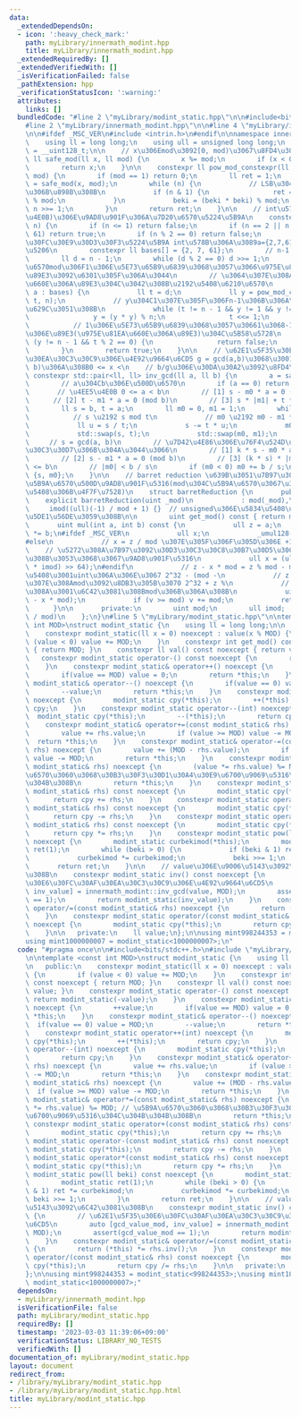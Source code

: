 ```yaml
---
data:
  _extendedDependsOn:
  - icon: ':heavy_check_mark:'
    path: myLibrary/innermath_modint.hpp
    title: myLibrary/innermath_modint.hpp
  _extendedRequiredBy: []
  _extendedVerifiedWith: []
  _isVerificationFailed: false
  _pathExtension: hpp
  _verificationStatusIcon: ':warning:'
  attributes:
    links: []
  bundledCode: "#line 2 \"myLibrary/modint_static.hpp\"\n\n#include<bits/stdc++.h>\n\
    #line 2 \"myLibrary/innermath_modint.hpp\"\n\n#line 4 \"myLibrary/innermath_modint.hpp\"\
    \n\n#ifdef _MSC_VER\n#include <intrin.h>\n#endif\n\nnamespace innermath_modint{\n\
    \    using ll = long long;\n    using ull = unsigned long long;\n    using u128\
    \ = __uint128_t;\n\n    // x\u306Emod\u3092[0, mod)\u3067\u8FD4\u3059\n    constexpr\
    \ ll safe_mod(ll x, ll mod) {\n        x %= mod;\n        if (x < 0) x += mod;\n\
    \        return x;\n    }\n\n    constexpr ll pow_mod_constexpr(ll x, ll n, ll\
    \ mod) {\n        if (mod == 1) return 0;\n        ll ret = 1;\n        ll beki\
    \ = safe_mod(x, mod);\n        while (n) {\n            // LSB\u304B\u3089\u9806\
    \u306B\u898B\u308B\n            if (n & 1) {\n                ret = (ret * beki)\
    \ % mod;\n            }\n            beki = (beki * beki) % mod;\n           \
    \ n >>= 1;\n        }\n        return ret;\n    }\n\n    // int\u578B(2^32\u4EE5\
    \u4E0B)\u306E\u9AD8\u901F\u306A\u7D20\u6570\u5224\u5B9A\n    constexpr bool is_prime_constexpr(int\
    \ n) {\n        if (n <= 1) return false;\n        if (n == 2 || n == 7 || n ==\
    \ 61) return true;\n        if (n % 2 == 0) return false;\n        // \u30DF\u30E9\
    \u30FC\u30E9\u30D3\u30F3\u5224\u5B9A int\u578B\u306A\u3089a={2,7,61}\u3067\u5341\
    \u5206\n        constexpr ll bases[] = {2, 7, 61};\n        // n-1 = 2^r * d\n\
    \        ll d = n - 1;\n        while (d % 2 == 0) d >>= 1;\n        // \u7D20\
    \u6570mod\u306F1\u306E\u5E73\u65B9\u6839\u3068\u3057\u3066\u975E\u81EA\u660E\u306A\
    \u89E3\u3092\u6301\u305F\u306A\u3044\n        // \u3064\u307E\u308A\u975E\u81EA\
    \u660E\u306A\u89E3\u304C\u3042\u308B\u2192\u5408\u6210\u6570\n        for (ll\
    \ a : bases) {\n            ll t = d;\n            ll y = pow_mod_constexpr(a,\
    \ t, n);\n            // y\u304C1\u307E\u305F\u306Fn-1\u306B\u306A\u308C\u3070\
    \u629C\u3051\u308B\n            while (t != n - 1 && y != 1 && y != n - 1) {\n\
    \                y = (y * y) % n;\n                t <<= 1;\n            }\n \
    \           // 1\u306E\u5E73\u65B9\u6839\u3068\u3057\u30661\u3068-1\u4EE5\u5916\
    \u306E\u89E3(\u975E\u81EA\u660E\u306A\u89E3)\u304C\u5B58\u5728\n            if\
    \ (y != n - 1 && t % 2 == 0) {\n                return false;\n            }\n\
    \        }\n        return true;\n    }\n\n    // \u62E1\u5F35\u30E6\u30FC\u30AF\
    \u30EA\u30C3\u30C9\u306E\u4E92\u9664\u6CD5 g = gcd(a,b)\u3068\u3001ax = g (mod\
    \ b)\u306A\u308B0 <= x <\n    // b/g\u306E\u30DA\u30A2\u3092\u8FD4\u3059\n   \
    \ constexpr std::pair<ll, ll> inv_gcd(ll a, ll b) {\n        a = safe_mod(a, b);\n\
    \        // a\u304Cb\u306E\u500D\u6570\n        if (a == 0) return {b, 0};\n \
    \       // \u4EE5\u4E0B 0 <= a < b\n        // [1] s - m0 * a = 0 (mod b)\n  \
    \      // [2] t - m1 * a = 0 (mod b)\n        // [3] s * |m1| + t * |m0| <= b\n\
    \        ll s = b, t = a;\n        ll m0 = 0, m1 = 1;\n        while (t) {\n \
    \           // s \u2192 s mod t\n            // m0 \u2192 m0 - m1 * (s / t)\n\
    \            ll u = s / t;\n            s -= t * u;\n            m0 -= m1 * u;\n\
    \            std::swap(s, t);\n            std::swap(m0, m1);\n        }\n   \
    \     // s = gcd(a, b)\n        // \u7D42\u4E86\u306E\u76F4\u524D\u306E\u30B9\u30C6\
    \u30C3\u30D7\u306B\u304A\u3044\u3066\n        // [1] k * s - m0 * a = 0 (mod b)\n\
    \        // [2] s - m1 * a = 0 (mod b)\n        // [3] (k * s) * |m1| + s * |m0|\
    \ <= b\n        // |m0| < b / s\n        if (m0 < 0) m0 += b / s;\n        return\
    \ {s, m0};\n    }\n\n    // barret reduction \u639B\u3051\u7B97\u306Emod\u306E\
    \u5B9A\u6570\u500D\u9AD8\u901F\u5316(mod\u304C\u5B9A\u6570\u3067\u306A\u3044\u5834\
    \u5408\u306B\u4F7F\u7528)\n    struct barretReduction {\n       public:\n    \
    \    explicit barretReduction(uint _mod)\n            : mod(_mod),\n         \
    \     imod((ull)(-1) / mod + 1) {}  // unsigned\u306E\u5834\u5408\u3001\u8CA0\u3067\
    \u5DE1\u56DE\u3059\u308B\n\n        uint get_mod() const { return mod; }\n\n \
    \       uint mul(int a, int b) const {\n            ull z = a;\n            z\
    \ *= b;\n#ifdef _MSC_VER\n            ull x;\n            _umul128(z, imod, &x)\n\
    #else\n            // x = z / mod \u307E\u305F\u306F\u305D\u306E +1\n        \
    \    // \u5272\u308A\u7B97\u3092\u30D3\u30C3\u30C8\u30B7\u30D5\u30C8\u306B\u3059\
    \u308B\u3053\u3068\u3067\u9AD8\u901F\u5316\n            ull x = (ull)(((u128)z\
    \ * imod) >> 64);\n#endif\n            // z - x * mod = z % mod - mod \u306E\u5834\
    \u5408\u3001uint\u306A\u306E\u3067 2^32 - (mod -\n            // z % mod) \u3064\
    \u307E\u308Amod\u3092\u8DB3\u305B\u3070 2^32 + z %\n            // mod\u3068\u306A\
    \u308A\u3001\u6C42\u3081\u308Bmod\u306B\u306A\u308B\n            uint v = (uint)(z\
    \ - x * mod);\n            if (v >= mod) v += mod;\n            return v;\n  \
    \      }\n\n       private:\n        uint mod;\n        ull imod;  // ceil(2^64\
    \ / mod)\n    };\n}\n#line 5 \"myLibrary/modint_static.hpp\"\n\ntemplate <const\
    \ int MOD>\nstruct modint_static {\n    using ll = long long;\n\n   public:\n\
    \    constexpr modint_static(ll x = 0) noexcept : value(x % MOD) {\n        if\
    \ (value < 0) value += MOD;\n    }\n    constexpr int get_mod() const noexcept\
    \ { return MOD; }\n    constexpr ll val() const noexcept { return value; }\n \
    \   constexpr modint_static operator-() const noexcept {\n        return modint_static(-value);\n\
    \    }\n    constexpr modint_static& operator++() noexcept {\n        ++value;\n\
    \        if(value == MOD) value = 0;\n        return *this;\n    }\n    constexpr\
    \ modint_static& operator--() noexcept {\n        if(value == 0) value = MOD;\n\
    \        --value;\n        return *this;\n    }\n    constexpr modint_static operator++(int)\
    \ noexcept {\n        modint_static cpy(*this);\n        ++(*this);\n        return\
    \ cpy;\n    }\n    constexpr modint_static operator--(int) noexcept {\n      \
    \  modint_static cpy(*this);\n        --(*this);\n        return cpy;\n    }\n\
    \    constexpr modint_static& operator+=(const modint_static& rhs) noexcept {\n\
    \        value += rhs.value;\n        if (value >= MOD) value -= MOD;\n      \
    \  return *this;\n    }\n    constexpr modint_static& operator-=(const modint_static&\
    \ rhs) noexcept {\n        value += (MOD - rhs.value);\n        if (value >= MOD)\
    \ value -= MOD;\n        return *this;\n    }\n    constexpr modint_static& operator*=(const\
    \ modint_static& rhs) noexcept {\n        (value *= rhs.value) %= MOD; // \u5B9A\
    \u6570\u3060\u3068\u30B3\u30F3\u30D1\u30A4\u30E9\u6700\u9069\u5316\u304C\u304B\
    \u304B\u308B\n        return *this;\n    }\n    constexpr modint_static operator+(const\
    \ modint_static& rhs) const noexcept {\n        modint_static cpy(*this);\n  \
    \      return cpy += rhs;\n    }\n    constexpr modint_static operator-(const\
    \ modint_static& rhs) const noexcept {\n        modint_static cpy(*this);\n  \
    \      return cpy -= rhs;\n    }\n    constexpr modint_static operator*(const\
    \ modint_static& rhs) const noexcept {\n        modint_static cpy(*this);\n  \
    \      return cpy *= rhs;\n    }\n    constexpr modint_static pow(ll beki) const\
    \ noexcept {\n        modint_static curbekimod(*this);\n        modint_static\
    \ ret(1);\n        while (beki > 0) {\n            if (beki & 1) ret *= curbekimod;\n\
    \            curbekimod *= curbekimod;\n            beki >>= 1;\n        }\n \
    \       return ret;\n    }\n\n    // value\u306E\u9006\u5143\u3092\u6C42\u3081\
    \u308B\n    constexpr modint_static inv() const noexcept {\n        // \u62E1\u5F35\
    \u30E6\u30FC\u30AF\u30EA\u30C3\u30C9\u306E\u4E92\u9664\u6CD5\n        auto [gcd_value_mod,\
    \ inv_value] = innermath_modint::inv_gcd(value, MOD);\n        assert(gcd_value_mod\
    \ == 1);\n        return modint_static(inv_value);\n    }\n    constexpr modint_static&\
    \ operator/=(const modint_static& rhs) noexcept {\n        return (*this) *= rhs.inv();\n\
    \    }\n    constexpr modint_static operator/(const modint_static& rhs) const\
    \ noexcept {\n        modint_static cpy(*this);\n        return cpy /= rhs;\n\
    \    }\n\n   private:\n    ll value;\n};\n\nusing mint998244353 = modint_static<998244353>;\n\
    using mint1000000007 = modint_static<1000000007>;\n"
  code: "#pragma once\n\n#include<bits/stdc++.h>\n#include \"myLibrary/innermath_modint.hpp\"\
    \n\ntemplate <const int MOD>\nstruct modint_static {\n    using ll = long long;\n\
    \n   public:\n    constexpr modint_static(ll x = 0) noexcept : value(x % MOD)\
    \ {\n        if (value < 0) value += MOD;\n    }\n    constexpr int get_mod()\
    \ const noexcept { return MOD; }\n    constexpr ll val() const noexcept { return\
    \ value; }\n    constexpr modint_static operator-() const noexcept {\n       \
    \ return modint_static(-value);\n    }\n    constexpr modint_static& operator++()\
    \ noexcept {\n        ++value;\n        if(value == MOD) value = 0;\n        return\
    \ *this;\n    }\n    constexpr modint_static& operator--() noexcept {\n      \
    \  if(value == 0) value = MOD;\n        --value;\n        return *this;\n    }\n\
    \    constexpr modint_static operator++(int) noexcept {\n        modint_static\
    \ cpy(*this);\n        ++(*this);\n        return cpy;\n    }\n    constexpr modint_static\
    \ operator--(int) noexcept {\n        modint_static cpy(*this);\n        --(*this);\n\
    \        return cpy;\n    }\n    constexpr modint_static& operator+=(const modint_static&\
    \ rhs) noexcept {\n        value += rhs.value;\n        if (value >= MOD) value\
    \ -= MOD;\n        return *this;\n    }\n    constexpr modint_static& operator-=(const\
    \ modint_static& rhs) noexcept {\n        value += (MOD - rhs.value);\n      \
    \  if (value >= MOD) value -= MOD;\n        return *this;\n    }\n    constexpr\
    \ modint_static& operator*=(const modint_static& rhs) noexcept {\n        (value\
    \ *= rhs.value) %= MOD; // \u5B9A\u6570\u3060\u3068\u30B3\u30F3\u30D1\u30A4\u30E9\
    \u6700\u9069\u5316\u304C\u304B\u304B\u308B\n        return *this;\n    }\n   \
    \ constexpr modint_static operator+(const modint_static& rhs) const noexcept {\n\
    \        modint_static cpy(*this);\n        return cpy += rhs;\n    }\n    constexpr\
    \ modint_static operator-(const modint_static& rhs) const noexcept {\n       \
    \ modint_static cpy(*this);\n        return cpy -= rhs;\n    }\n    constexpr\
    \ modint_static operator*(const modint_static& rhs) const noexcept {\n       \
    \ modint_static cpy(*this);\n        return cpy *= rhs;\n    }\n    constexpr\
    \ modint_static pow(ll beki) const noexcept {\n        modint_static curbekimod(*this);\n\
    \        modint_static ret(1);\n        while (beki > 0) {\n            if (beki\
    \ & 1) ret *= curbekimod;\n            curbekimod *= curbekimod;\n           \
    \ beki >>= 1;\n        }\n        return ret;\n    }\n\n    // value\u306E\u9006\
    \u5143\u3092\u6C42\u3081\u308B\n    constexpr modint_static inv() const noexcept\
    \ {\n        // \u62E1\u5F35\u30E6\u30FC\u30AF\u30EA\u30C3\u30C9\u306E\u4E92\u9664\
    \u6CD5\n        auto [gcd_value_mod, inv_value] = innermath_modint::inv_gcd(value,\
    \ MOD);\n        assert(gcd_value_mod == 1);\n        return modint_static(inv_value);\n\
    \    }\n    constexpr modint_static& operator/=(const modint_static& rhs) noexcept\
    \ {\n        return (*this) *= rhs.inv();\n    }\n    constexpr modint_static\
    \ operator/(const modint_static& rhs) const noexcept {\n        modint_static\
    \ cpy(*this);\n        return cpy /= rhs;\n    }\n\n   private:\n    ll value;\n\
    };\n\nusing mint998244353 = modint_static<998244353>;\nusing mint1000000007 =\
    \ modint_static<1000000007>;"
  dependsOn:
  - myLibrary/innermath_modint.hpp
  isVerificationFile: false
  path: myLibrary/modint_static.hpp
  requiredBy: []
  timestamp: '2023-03-03 11:39:06+09:00'
  verificationStatus: LIBRARY_NO_TESTS
  verifiedWith: []
documentation_of: myLibrary/modint_static.hpp
layout: document
redirect_from:
- /library/myLibrary/modint_static.hpp
- /library/myLibrary/modint_static.hpp.html
title: myLibrary/modint_static.hpp
---
```

